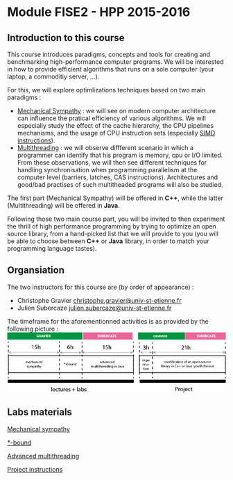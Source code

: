 # Module FISE2 - HPP 2015-2016

## Introduction to this course

This course introduces paradigms, concepts and tools for creating and benchmarking high-performance computer programs. We will be interested in how to provide efficient algorithms that runs on a sole computer (your laptop, a commoditiy server, ...).

For this, we will explore optimlizations techniques based on two main paradigms :
- [Mechanical Sympathy](http://mechanical-sympathy.blogspot.fr/) : we will see on modern computer architecture can influence the pratical efficiency of various algorithms. We will especially study the effect of the cache hierarchy, the CPU pipelines mechanisms, and the usage of CPU instruction sets (especially [SIMD instructions](https://www.kernel.org/pub/linux/kernel/people/geoff/cell/ps3-linux-docs/CellProgrammingTutorial/BasicsOfSIMDProgramming.html)).
- [Multithreading](http://docs.oracle.com/javase/tutorial/essential/concurrency/procthread.html) : we will observe diffferent scenario in which a programmer can identify that his program is memory, cpu or I/O limited. From these observations, we will then see different techniques for handling synchronisation when programming parallelism at the computer level (barriers, latches, CAS instructions). Architectures and good/bad practises of such multitheaded programs will also be studied.

The first part (Mechanical Sympathy) will be offered in **C++**, while the latter (Multithreading) will be offered in **Java**.

Following those two main course part, you will be invited to then experiment the thrill of high performance programming by trying to optimize an open source library, from a hand-picked list that we will provide to you (you will be able to choose between **C++** or **Java** library, in order to match your programming language tastes).

## Organsiation

The two instructors for this course are (by order of appearance) :
- Christophe Gravier <christophe.gravier@univ-st-etienne.fr>
- Julien Subercaze <julien.subercaze@univ-st-etienne.fr>

The timeframe for the aforementionned activities is as provided by the following picture :
![](./resources/figures/organisation.png)
## Labs materials

[Mechanical sympathy](./lab1/README.md)

[*-bound](./lab2/README.md)

[Advanced multithreading](./lab3/README.md)

[Project instructions](./project/README.md)
